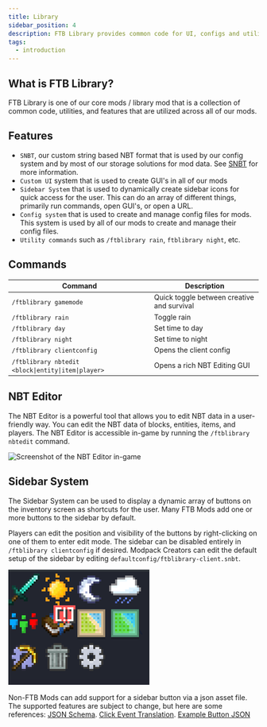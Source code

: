 ```yaml
---
title: Library
sidebar_position: 4
description: FTB Library provides common code for UI, configs and utilities used by the rest of our mods.
tags:
  - introduction
---
```


## What is FTB Library?

FTB Library is one of our core mods / library mod that is a collection of common code, utilities, and features that are utilized across all of our mods. 

## Features

- `SNBT`, our custom string based NBT format that is used by our config system and by most of our storage solutions for mod data. See [SNBT](/docs/mods/technical/SNBT/) for more information.
- `Custom UI` system that is used to create GUI's in all of our mods
- `Sidebar System` that is used to dynamically create sidebar icons for quick access for the user. This can do an array of different things, primarily run commands, open GUI's, or open a URL.
- `Config system` that is used to create and manage config files for mods. This system is used by all of our mods to create and manage their config files.
- `Utility commands` such as `/ftblibrary rain`, `ftblibrary night`, etc.

## Commands

| Command | Description |
| --- | --- |
| `/ftblibrary gamemode` | Quick toggle between creative and survival |
| `/ftblibrary rain` | Toggle rain |
| `/ftblibrary day` | Set time to day |
| `/ftblibrary night` | Set time to night |
| `/ftblibrary clientconfig` | Opens the client config |
| `/ftblibrary nbtedit <block\|entity\|item\|player>` | Opens a rich NBT Editing GUI |

## NBT Editor

The NBT Editor is a powerful tool that allows you to edit NBT data in a user-friendly way. You can edit the NBT data of blocks, entities, items, and players. The NBT Editor is accessible in-game by running the `/ftblibrary nbtedit` command.

![Screenshot of the NBT Editor in-game](../../_assets/ftb-library-nbt-editor.png)

## Sidebar System

The Sidebar System can be used to display a dynamic array of buttons on the inventory screen as shortcuts for the user. Many FTB Mods add one or more buttons to the sidebar by default.

Players can edit the position and visibility of the buttons by right-clicking on one of them to enter edit mode. The sidebar can be disabled entirely in `/ftblibrary clientconfig` if desired. Modpack Creators can edit the default setup of the sidebar by editing `defaultconfig/ftblibrary-client.snbt`.

![Screenshot of the Sidebar Buttons in-game](../../_assets/ftb-library-sidebar-buttons.png)

Non-FTB Mods can add support for a sidebar button via a json asset file. The supported features are subject to change, but here are some references: [JSON Schema](https://github.com/FTBTeam/FTB-Library/blob/dev/common/src/main/java/dev/ftb/mods/ftblibrary/sidebar/SidebarButtonData.java#L26). [Click Event Translation](https://github.com/FTBTeam/FTB-Library/blob/dev/common/src/main/java/dev/ftb/mods/ftblibrary/util/client/ClientUtils.java#L67). [Example Button JSON](https://github.com/FTBTeam/FTB-Library/blob/dev/common/src/main/resources/assets/ftblibrary/sidebar_buttons/toggle/day.json)
